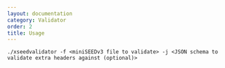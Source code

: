 ```yaml
---
layout: documentation
category: Validator
order: 2
title: Usage
---
```


```./xseedvalidator -f <miniSEEDv3 file to validate> -j <JSON schema to validate extra headers against (optional)>```